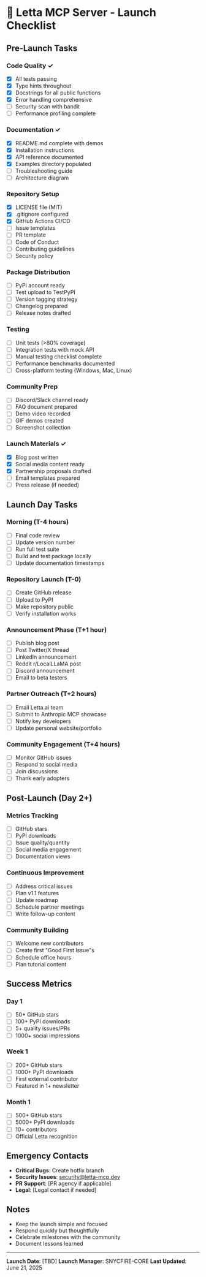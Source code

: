 # 🚀 Letta MCP Server - Launch Checklist

## Pre-Launch Tasks

### Code Quality ✓
- [x] All tests passing
- [x] Type hints throughout
- [x] Docstrings for all public functions
- [x] Error handling comprehensive
- [ ] Security scan with bandit
- [ ] Performance profiling complete

### Documentation ✓
- [x] README.md complete with demos
- [x] Installation instructions
- [x] API reference documented
- [x] Examples directory populated
- [ ] Troubleshooting guide
- [ ] Architecture diagram

### Repository Setup
- [x] LICENSE file (MIT)
- [x] .gitignore configured
- [x] GitHub Actions CI/CD
- [ ] Issue templates
- [ ] PR template
- [ ] Code of Conduct
- [ ] Contributing guidelines
- [ ] Security policy

### Package Distribution
- [ ] PyPI account ready
- [ ] Test upload to TestPyPI
- [ ] Version tagging strategy
- [ ] Changelog prepared
- [ ] Release notes drafted

### Testing
- [ ] Unit tests (>80% coverage)
- [ ] Integration tests with mock API
- [ ] Manual testing checklist complete
- [ ] Performance benchmarks documented
- [ ] Cross-platform testing (Windows, Mac, Linux)

### Community Prep
- [ ] Discord/Slack channel ready
- [ ] FAQ document prepared
- [ ] Demo video recorded
- [ ] GIF demos created
- [ ] Screenshot collection

### Launch Materials ✓
- [x] Blog post written
- [x] Social media content ready
- [x] Partnership proposals drafted
- [ ] Email templates prepared
- [ ] Press release (if needed)

## Launch Day Tasks

### Morning (T-4 hours)
- [ ] Final code review
- [ ] Update version number
- [ ] Run full test suite
- [ ] Build and test package locally
- [ ] Update documentation timestamps

### Repository Launch (T-0)
- [ ] Create GitHub release
- [ ] Upload to PyPI
- [ ] Make repository public
- [ ] Verify installation works

### Announcement Phase (T+1 hour)
- [ ] Publish blog post
- [ ] Post Twitter/X thread
- [ ] LinkedIn announcement
- [ ] Reddit r/LocalLLaMA post
- [ ] Discord announcement
- [ ] Email to beta testers

### Partner Outreach (T+2 hours)
- [ ] Email Letta.ai team
- [ ] Submit to Anthropic MCP showcase
- [ ] Notify key developers
- [ ] Update personal website/portfolio

### Community Engagement (T+4 hours)
- [ ] Monitor GitHub issues
- [ ] Respond to social media
- [ ] Join discussions
- [ ] Thank early adopters

## Post-Launch (Day 2+)

### Metrics Tracking
- [ ] GitHub stars
- [ ] PyPI downloads
- [ ] Issue quality/quantity
- [ ] Social media engagement
- [ ] Documentation views

### Continuous Improvement
- [ ] Address critical issues
- [ ] Plan v1.1 features
- [ ] Update roadmap
- [ ] Schedule partner meetings
- [ ] Write follow-up content

### Community Building
- [ ] Welcome new contributors
- [ ] Create first "Good First Issue"s
- [ ] Schedule office hours
- [ ] Plan tutorial content

## Success Metrics

### Day 1
- [ ] 50+ GitHub stars
- [ ] 100+ PyPI downloads
- [ ] 5+ quality issues/PRs
- [ ] 1000+ social impressions

### Week 1
- [ ] 200+ GitHub stars
- [ ] 1000+ PyPI downloads
- [ ] First external contributor
- [ ] Featured in 1+ newsletter

### Month 1
- [ ] 500+ GitHub stars
- [ ] 5000+ PyPI downloads
- [ ] 10+ contributors
- [ ] Official Letta recognition

## Emergency Contacts

- **Critical Bugs**: Create hotfix branch
- **Security Issues**: security@letta-mcp.dev
- **PR Support**: [PR agency if applicable]
- **Legal**: [Legal contact if needed]

## Notes

- Keep the launch simple and focused
- Respond quickly but thoughtfully
- Celebrate milestones with the community
- Document lessons learned

---

**Launch Date**: [TBD]
**Launch Manager**: SNYCFIRE-CORE
**Last Updated**: June 21, 2025